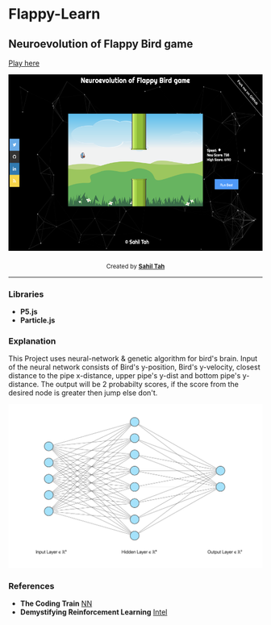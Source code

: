 # Flappy-Learn
## Neuroevolution of Flappy Bird game

[Play here](https://sahil-tah.github.io/Flappy-Learn/)

<p align="center">
  <img src="assets/game.png" height="350">
</p>

<p align="center">
  <sub>Created by <a href="https://github.com/Sahil-Tah"><strong>Sahil Tah</strong></a>
</p>
<hr noshade>

### Libraries

* **P5.js**
* **Particle.js**

### Explanation
This Project uses neural-network & genetic algorithm for bird's brain. Input of the neural network consists of Bird's y-position, Bird's y-velocity, closest distance to the pipe x-distance, upper pipe's y-dist and bottom pipe's y-distance. The output will be 2 probabilty scores, if the score from the desired node is greater then jump else don't.

![nn](assets/nn2.png)

### References
* **The Coding Train** [NN](https://github.com/CodingTrain/Toy-Neural-Network-JS)
* **Demystifying Reinforcement Learning** [Intel](https://www.intel.ai/demystifying-deep-reinforcement-learning/#gs.0lgpgr)
